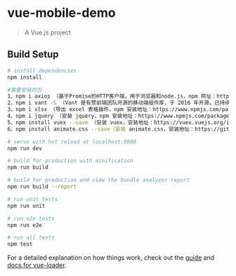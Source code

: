# vue-mobile-demo

> A Vue.js project

## Build Setup

``` bash
# install dependencies
npm install

#需要安装的包
1、npm i axios （基于Promise的HTTP客户端，用于浏览器和node.js，npm 网址：https://www.npmjs.com/package/axios）
2、npm i vant -S （Vant 是有赞前端团队开源的移动端组件库，于 2016 年开源，已持续维护 4 年时间。Vant 对内承载了有赞所有核心业务，对外服务十多万开发者，是业界主流的移动端组件库之一。官网：https://youzan.github.io/vant/#/zh-CN/home）
3、npm i xlsx （导出 excel 表格插件，npm 安装地址：https://www.npmjs.com/package/xlsx）
4、npm i jquery （安装 jquery，npm 安装地址：https://www.npmjs.com/package/jquery）
5、npm install vuex --save （安装 vuex，安装地址：https://vuex.vuejs.org/installation.html）
6、npm install animate.css --save（安装 animate.css，安装地址：https://github.com/daneden/animate.css）

# serve with hot reload at localhost:8080
npm run dev

# build for production with minification
npm run build

# build for production and view the bundle analyzer report
npm run build --report

# run unit tests
npm run unit

# run e2e tests
npm run e2e

# run all tests
npm test
```

For a detailed explanation on how things work, check out the [guide](http://vuejs-templates.github.io/webpack/) and [docs for vue-loader](http://vuejs.github.io/vue-loader).
